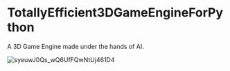 # TotallyEfficient3DGameEngineForPython
A 3D Game Engine made under the hands of AI.

![syeuwJ0Qs_wQ6UfFQwNtUj461D4](https://github.com/RazorUbuntu/TotallyEfficient3DGameEngineForPython/assets/108830329/61cfb62e-8c54-4396-a365-6ff1c5a8fb23)
